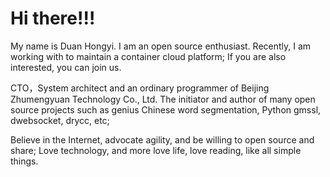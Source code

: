 # Hi there!!!


My name is Duan Hongyi. I am an open source enthusiast. Recently, I am working with to maintain a container cloud platform; If you are also interested, you can join us.

CTO，System architect and an ordinary programmer of Beijing Zhumengyuan Technology Co., Ltd. The initiator and author of many open source projects such as genius Chinese word segmentation, Python gmssl, dwebsocket, drycc, etc;

Believe in the Internet, advocate agility, and be willing to open source and share; Love technology, and more love life, love reading, like all simple things.
